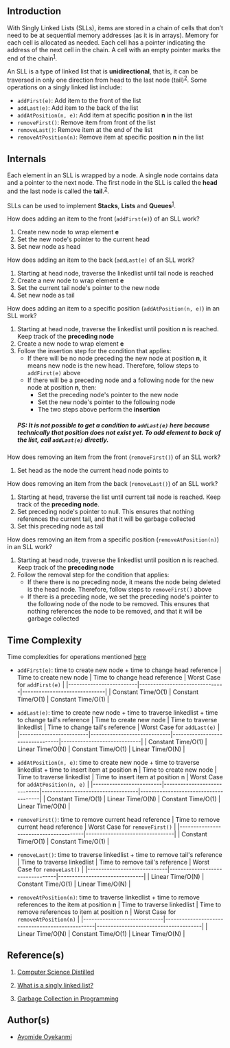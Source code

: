 ## Introduction
With Singly Linked Lists (SLLs), items are stored in a chain of cells that don’t need to be at sequential memory addresses (as it is in arrays). Memory for each cell is allocated as needed. Each cell has a pointer indicating the address of the next cell in the chain. A cell with an empty pointer marks the end of the chain<sup>[1](https://github.com/oyekanmiayo/data-structures-all-langs/tree/add-list-impl/linkedlist/singly#references)</sup>.

An SLL is a type of linked list that is **unidirectional**, that is, it can be traversed in only one direction from head to the last node (tail)<sup>[2](https://github.com/oyekanmiayo/data-structures-all-langs/tree/add-list-impl/linkedlist/singly#references)</sup>. Some operations on a singly linked list include:
* `addFirst(e)`: Add item to the front of the list
* `addLast(e)`: Add item to the back of the list
* `addAtPosition(n, e)`: Add item at specific position **n** in the list
* `removeFirst()`: Remove item from front of the list
* `removeLast()`: Remove item at the end of the list
* `removeAtPosition(n)`: Remove item at specific position **n** in the list

## Internals
Each element in an SLL is wrapped by a node. A single node contains data and a pointer to the next node. The first node in the SLL is called the **head** and the last node is called the **tail**.<sup>[2](https://github.com/oyekanmiayo/data-structures-all-langs/tree/add-list-impl/linkedlist/singly#references)</sup>.

SLLs can be used to implement **Stacks**, **Lists** and **Queues**<sup>[1](https://github.com/oyekanmiayo/data-structures-all-langs/tree/add-list-impl/linkedlist/singly#references)</sup>.

How does adding an item to the front (`addFirst(e)`) of an SLL work?
1. Create new node to wrap element **e** 
2. Set the new node's pointer to the current head
3. Set new node as head

How does adding an item to the back (`addLast(e)` of an SLL work?
1. Starting at head node, traverse the linkedlist until tail node is reached
2. Create a new node to wrap element **e** 
3. Set the current tail node's pointer to the new node
4. Set new node as tail

How does adding an item to a specific position (`addAtPosition(n, e)`) in an SLL work?
1. Starting at head node, traverse the linkedlist until position **n** is reached. Keep track of the **preceding node**
2. Create a new node to wrap element **e** 
3. Follow the insertion step for the condition that applies:
    * If there will be no node preceding the new node at position **n**, it means new node is the new head. Therefore, follow steps to `addFirst(e)` above
    * If there will be a preceding node and a following node for the new node at position **n**, then:
        - Set the preceding node's pointer to the new node
        - Set the new node's pointer to the following node
        - The two steps above perform the **insertion**
    ##### PS: It is not possible to get a condition to `addLast(e)` here because technically that position does not exist yet. To add element to back of the list, call `addLast(e)` directly.

How does removing an item from the front (`removeFirst()`) of an SLL work?
1. Set head as the node the current head node points to

How does removing an item from the back (`removeLast()`) of an SLL work?
1. Starting at head, traverse  the list until current tail node is reached. Keep track of the **preceding node**.
2. Set preceding node's pointer to null. This ensures that nothing references the current tail, and that it will be garbage collected
3. Set this preceding node as tail

How does removing an item from a specific position (`removeAtPosition(n)`) in an SLL work?
1. Starting at head node, traverse the linkedlist until position **n** is reached. Keep track of the **preceding node**
2. Follow the removal step for the condition that applies:
    * If there there is no preceding node, it means the node being deleted is the head node. Therefore, follow steps to `removeFirst()` above
    * If there is a preceding node, we set the preceding node's pointer to the following node of the node to be removed. This ensures that nothing references the node to be removed, and that it will be garbage collected

## Time Complexity
Time complexities for operations mentioned [here]()

* `addFirst(e)`: time to create new node + time to change head reference
   | Time to create new node | Time to change head reference | Worst Case for `addFirst(e)` |
   |-------------------------|-------------------------------|------------------------------|
   | Constant Time/O(1)      | Constant Time/O(1)            | Constant Time/O(1)           |

* `addLast(e)`: time to create new node + time to traverse linkedlist + time to change tail's reference
   | Time to create new node | Time to traverse linkedlist | Time to change tail's reference | Worst Case for `addLast(e)` |
   |-------------------------|-----------------------------|---------------------------------|-----------------------------|
   | Constant Time/O(1)      | Linear Time/O(N)            | Constant Time/O(1)              | Linear Time/O(N)            |

* `addAtPosition(n, e)`: time to create new node + time to traverse linkedlist + time to insert item at position **n**
   | Time to create new node | Time to traverse linkedlist | Time to insert item at position n | Worst Case for `addAtPosition(n, e)` |
   |-------------------------|-----------------------------|-----------------------------------|--------------------------------------|
   | Constant Time/O(1)      | Linear Time/O(N)            | Constant Time/O(1)                | Linear Time/O(N)                     |

* `removeFirst()`: time to remove current head reference
   | Time to remove current head reference | Worst Case for `removeFirst()` |
   |---------------------------------------|--------------------------------|
   | Constant Time/O(1)                    | Constant Time/O(1)             |

* `removeLast()`: time to traverse linkedlist + time to remove tail's reference
   | Time to traverse linkedlist | Time to remove tail's reference | Worst Case for `removeLast()` |
   |-----------------------------|---------------------------------|-------------------------------|
   | Linear Time/O(N)            | Constant Time/O(1)              | Linear Time/O(N)              |

* `removeAtPosition(n)`: time to traverse linkedlist + time to remove references to the item at position **n**
   | Time to traverse linkedlist | Time to remove references to item at position n | Worst Case for `removeAtPosition(n)` |
   |-----------------------------|-------------------------------------------------|--------------------------------------|
   | Linear Time/O(N)            | Constant Time/O(1)                              | Linear Time/O(N)                     |

## Reference(s)
1. [Computer Science Distilled](https://www.amazon.co.uk/Computer-Science-Distilled-Computational-Problems/dp/0997316020/ref=sr_1_1?adgrpid=52658140545&dchild=1&gclid=Cj0KCQjw8fr7BRDSARIsAK0Qqr6bz1aEFd_X517mpcZBAGaDJaeg-WARxB6mwEMMtupTPnTGI0a-1SIaAmH5EALw_wcB&hvadid=259122221401&hvdev=c&hvlocint=9041110&hvlocphy=1010294&hvnetw=g&hvqmt=e&hvrand=6311385300851562426&hvtargid=kwd-297429021778&hydadcr=17613_1817768&keywords=computer+science+distilled&qid=1602170396&sr=8-1&tag=googhydr-21)

2. [What is a singly linked list?](https://www.educative.io/edpresso/what-is-a-singly-linked-list)

3. [Garbage Collection in Programming](https://www.freecodecamp.org/news/a-guide-to-garbage-collection-in-programming/)

## Author(s)
* [Ayomide Oyekanmi](https://github.com/oyekanmiayo)
